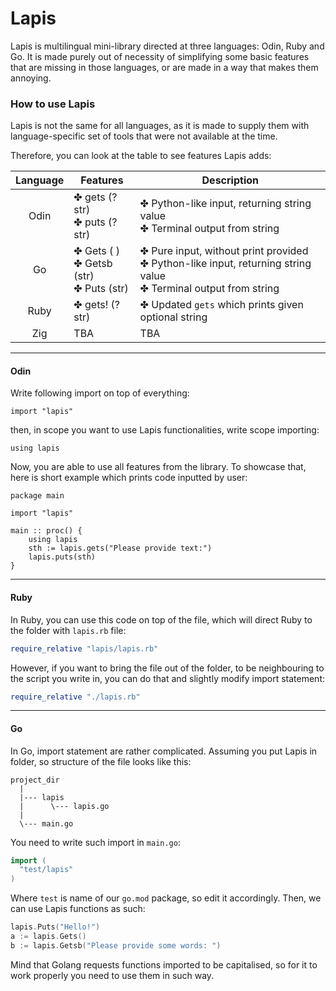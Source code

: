 # Lapis
Lapis is multilingual mini-library directed at three languages: Odin, Ruby and Go.
It is made purely out of necessity of simplifying some basic features that are
missing in those languages, or are made in a way that makes them annoying.

### How to use Lapis
Lapis is not the same for all languages, as it is made to supply them with
language-specific set of tools that were not available at the time.

Therefore, you can look at the table to see features Lapis adds:

| Language | Features                      | Description                                                                  |
|:--------:| ----------------------------- | ---------------------------------------------------------------------------- |
|   Odin   | ✤ gets (?str)<br>✤ puts (?str) | ✤ Python-like input, returning string value<br>✤ Terminal output from string |
|    Go    | ✤ Gets ( )<br>✤ Getsb (str)<br>✤ Puts (str) | ✤ Pure input, without print provided<br>✤ Python-like input, returning string value<br>✤ Terminal output from string |
|   Ruby   | ✤ gets! (?str)                 | ✤ Updated `gets` which prints given optional string                          |
|   Zig    | TBA                            | TBA                                                                          |

---
#### Odin
Write following import on top of everything:
```Odin
import "lapis"
```
then, in scope you want to use Lapis functionalities, write scope importing:
```Odin
using lapis
```
Now, you are able to use all features from the library. To showcase that,
here is short example which prints code inputted by user:
```Odin
package main

import "lapis"

main :: proc() {
    using lapis
    sth := lapis.gets("Please provide text:")
    lapis.puts(sth)
}
```
---
#### Ruby
In Ruby, you can use this code on top of the file, which will direct Ruby to
the folder with `lapis.rb` file:
```Ruby
require_relative "lapis/lapis.rb"
```
However, if you want to bring the file out of the folder, to be neighbouring
to the script you write in, you can do that and slightly modify import statement:
```Ruby
require_relative "./lapis.rb"
```
---
#### Go
In Go, import statement are rather complicated. Assuming you put Lapis in folder,
so structure of the file looks like this:
```
project_dir
  |
  |--- lapis
  |      \--- lapis.go
  |
  \--- main.go
```
You need to write such import in `main.go`:
```Go
import (
  "test/lapis"
)
```
Where `test` is name of our `go.mod` package, so edit it accordingly. Then, we
can use Lapis functions as such:
```Go
lapis.Puts("Hello!")
a := lapis.Gets()
b := lapis.Getsb("Please provide some words: ")
```
Mind that Golang requests functions imported to be capitalised, so for it to work
properly you need to use them in such way.
